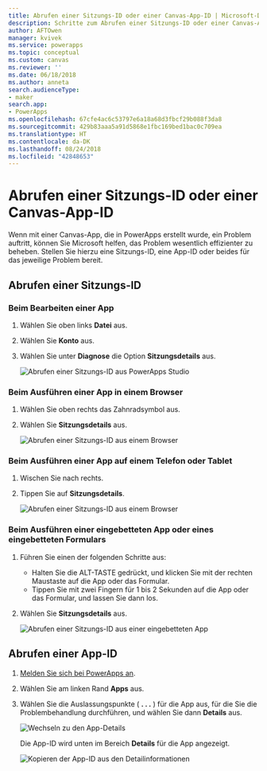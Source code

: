 ```yaml
---
title: Abrufen einer Sitzungs-ID oder einer Canvas-App-ID | Microsoft-Dokumentation
description: Schritte zum Abrufen einer Sitzungs-ID oder einer Canvas-App-ID für die Problembehandlung in PowerApps
author: AFTOwen
manager: kvivek
ms.service: powerapps
ms.topic: conceptual
ms.custom: canvas
ms.reviewer: ''
ms.date: 06/18/2018
ms.author: anneta
search.audienceType:
- maker
search.app:
- PowerApps
ms.openlocfilehash: 67cfe4ac6c53797e6a18a68d3fbcf29b088f3da8
ms.sourcegitcommit: 429b83aaa5a91d5868e1fbc169bed1bac0c709ea
ms.translationtype: HT
ms.contentlocale: da-DK
ms.lasthandoff: 08/24/2018
ms.locfileid: "42848653"
---
```

# <a name="get-a-session-id-or-a-canvas-app-id"></a>Abrufen einer Sitzungs-ID oder einer Canvas-App-ID
Wenn mit einer Canvas-App, die in PowerApps erstellt wurde, ein Problem auftritt, können Sie Microsoft helfen, das Problem wesentlich effizienter zu beheben. Stellen Sie hierzu eine Sitzungs-ID, eine App-ID oder beides für das jeweilige Problem bereit.

## <a name="get-the-session-id"></a>Abrufen einer Sitzungs-ID

### <a name="when-editing-an-app"></a>Beim Bearbeiten einer App
1. Wählen Sie oben links **Datei** aus.

1. Wählen Sie **Konto** aus.

1. Wählen Sie unter **Diagnose** die Option **Sitzungsdetails** aus.

    ![Abrufen einer Sitzungs-ID aus PowerApps Studio](media/get-sessionid/studio.png)

### <a name="when-running-an-app-in-a-browser"></a>Beim Ausführen einer App in einem Browser
1. Wählen Sie oben rechts das Zahnradsymbol aus.

1. Wählen Sie **Sitzungsdetails** aus.

    ![Abrufen einer Sitzungs-ID aus einem Browser](media/get-sessionid/browser.png)

### <a name="when-running-an-app-on-a-phone-or-a-tablet"></a>Beim Ausführen einer App auf einem Telefon oder Tablet
1. Wischen Sie nach rechts.

1. Tippen Sie auf **Sitzungsdetails**.

    ![Abrufen einer Sitzungs-ID aus einem Browser](media/get-sessionid/mobile.png)

### <a name="when-running-an-embedded-app-or-form"></a>Beim Ausführen einer eingebetteten App oder eines eingebetteten Formulars
1. Führen Sie einen der folgenden Schritte aus:

    - Halten Sie die ALT-TASTE gedrückt, und klicken Sie mit der rechten Maustaste auf die App oder das Formular.
    - Tippen Sie mit zwei Fingern für 1 bis 2 Sekunden auf die App oder das Formular, und lassen Sie dann los.

1. Wählen Sie **Sitzungsdetails** aus.

    ![Abrufen einer Sitzungs-ID aus einer eingebetteten App](media/get-sessionid/embedded.png)

## <a name="get-an-app-id"></a>Abrufen einer App-ID
1. [Melden Sie sich bei PowerApps an](https://powerapps.microsoft.com).

1. Wählen Sie am linken Rand **Apps** aus.

1. Wählen Sie die Auslassungspunkte ( **. . .** ) für die App aus, für die Sie die Problembehandlung durchführen, und wählen Sie dann **Details** aus.

    ![Wechseln zu den App-Details](./media/get-sessionid/details.png)

    Die App-ID wird unten im Bereich **Details** für die App angezeigt.

    ![Kopieren der App-ID aus den Detailinformationen](./media/get-sessionid/app-id.png)
